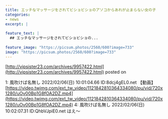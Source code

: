 ```yaml
---
title: エッチなマッサージをされてビショビショのアソコからあれが止まらない女の子
categories:
- news
excerpt: |
  
feature_text: |
  ## エッチなマッサージをされてビショビショの...
  
feature_image: "https://picsum.photos/2560/600?image=733"
image: "https://picsum.photos/2560/600?image=733"
---
```


[http://vipsister23.com/archives/9957422.html](http://vipsister23.com/archives/9957422.html)
posted on 

<!--more-->

1: 風吹けば名無し 2022/02/06(日) 10:01:04.66 ID:8dcj4gEL0.net 【動画】[https://video.twimg.com/ext_tw_video/1121842810364334080/pu/vid/720x1280/uOv00Bp1G8fOA2DZ.mp4](https://video.twimg.com/ext_tw_video/1121842810364334080/pu/vid/720x1280/uOv00Bp1G8fOA2DZ.mp4) 4: 風吹けば名無し 2022/02/06(日) 10:02:07.31 ID:QhbVJpiE0.net はえ〜
